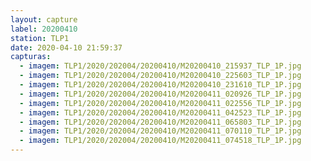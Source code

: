 ```yaml
---
layout: capture
label: 20200410
station: TLP1
date: 2020-04-10 21:59:37
capturas:
  - imagem: TLP1/2020/202004/20200410/M20200410_215937_TLP_1P.jpg
  - imagem: TLP1/2020/202004/20200410/M20200410_225603_TLP_1P.jpg
  - imagem: TLP1/2020/202004/20200410/M20200410_231610_TLP_1P.jpg
  - imagem: TLP1/2020/202004/20200410/M20200411_020926_TLP_1P.jpg
  - imagem: TLP1/2020/202004/20200410/M20200411_022556_TLP_1P.jpg
  - imagem: TLP1/2020/202004/20200410/M20200411_042523_TLP_1P.jpg
  - imagem: TLP1/2020/202004/20200410/M20200411_065803_TLP_1P.jpg
  - imagem: TLP1/2020/202004/20200410/M20200411_070110_TLP_1P.jpg
  - imagem: TLP1/2020/202004/20200410/M20200411_074518_TLP_1P.jpg
---
```


